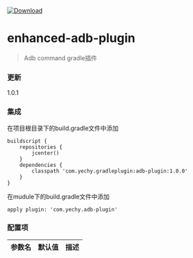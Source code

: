 [ ![Download](https://api.bintray.com/packages/houtengzhi/maven/aspectj-plugin/images/download.svg) ](https://bintray.com/houtengzhi/maven/aspectj-plugin/_latestVersion)

# enhanced-adb-plugin
>Adb command gradle插件

### 更新
 1.0.1

### 集成

在项目根目录下的build.gradle文件中添加
```
buildscript {
    repositories {
        jcenter()
    }
    dependencies {
        classpath 'com.yechy.gradleplugin:adb-plugin:1.0.0'
    }
}
```

在mudule下的build.gradle文件中添加
```
apply plugin: 'com.yechy.adb-plugin'
```

### 配置项

|参数名|默认值|描述|
|-----|------|---|


